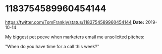 # 1183754589960454144
https://twitter.com/TomFrankly/status/1183754589960454144
**Date:** 2019-10-14

My biggest pet peeve when marketers email me unsolicited pitches:

"When do you have time for a call this week?"
